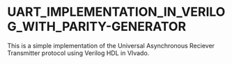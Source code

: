 # UART_IMPLEMENTATION_IN_VERILOG_WITH_PARITY-GENERATOR
This is a simple implementation of the Universal Asynchronous Reciever Transmitter protocol using Verilog HDL in VIvado.
